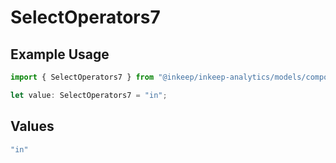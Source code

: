 # SelectOperators7

## Example Usage

```typescript
import { SelectOperators7 } from "@inkeep/inkeep-analytics/models/components";

let value: SelectOperators7 = "in";
```

## Values

```typescript
"in"
```